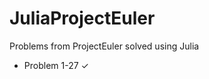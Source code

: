 JuliaProjectEuler
=================

Problems from ProjectEuler solved using Julia

- Problem 1-27  ✓

